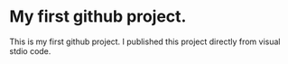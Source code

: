# My first github project.
This is my first github project. I published this project directly from visual stdio code.

